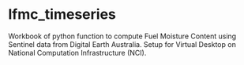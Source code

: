 # lfmc_timeseries

Workbook of python function to compute Fuel Moisture Content using Sentinel data from Digital Earth Australia. Setup for Virtual Desktop on National Computation Infrastructure (NCI).
